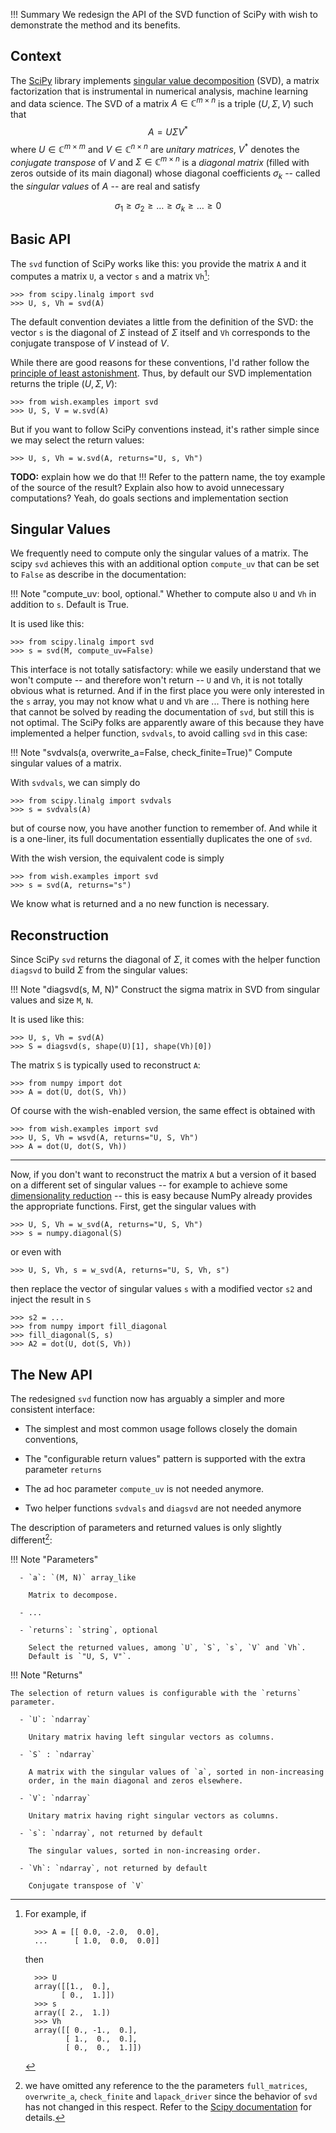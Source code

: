 

!!! Summary
    We redesign the API of the SVD function of SciPy
    with wish to demonstrate the method and its benefits.

Context
--------------------------------------------------------------------------------

The [SciPy](http://www.scipy.org/) library 
implements [singular value decomposition](https://en.wikipedia.org/wiki/Singular_value_decomposition)
(SVD),
a matrix factorization that is instrumental
in numerical analysis, machine learning and data science.
The SVD of a matrix $A \in \mathbb{C}^{m \times n}$ 
is a triple $(U, \Sigma, V)$ such that
  $$
  A = U \Sigma V^{\ast}
  $$
where $U \in \mathbb{C}^{m \times m}$ and $V \in \mathbb{C}^{n \times n}$
are *unitary matrices*, $V^{\ast}$ denotes the *conjugate transpose* of $V$ 
and $\Sigma \in \mathbb{C}^{m \times n}$ is a *diagonal matrix* 
(filled with zeros outside of its main diagonal)
whose diagonal coefficients $\sigma_k$
-- called the *singular values* of $A$ --
are real and satisfy

  $$
  \sigma_1 \geq \sigma_2 \geq \dots \geq \sigma_k \geq \dots \geq 0
  $$


Basic API
--------------------------------------------------------------------------------

The `svd` function of SciPy works like this: you provide the matrix `A`
and it computes a matrix `U`, a vector `s` and a matrix `Vh`[^1]:

    >>> from scipy.linalg import svd
    >>> U, s, Vh = svd(A)

The default convention deviates a little from the definition of the SVD:
the vector `s` is the diagonal of $\Sigma$ instead of $\Sigma$ itself
and `Vh` corresponds to the conjugate transpose of $V$ instead of $V$.

[^1]: For example, if

          >>> A = [[ 0.0, -2.0,  0.0],
          ...      [ 1.0,  0.0,  0.0]]

      then 

          >>> U
          array([[1.,  0.],
                [ 0.,  1.]])
          >>> s 
          array([ 2.,  1.])
          >>> Vh 
          array([[ 0., -1.,  0.],
                 [ 1.,  0.,  0.],
                 [ 0.,  0.,  1.]])

While there are good reasons for these conventions, 
I'd rather follow the [principle of least astonishment][POLA].
Thus, by default our SVD
implementation returns the triple $(U, \Sigma, V)$:

[POLA]: https://en.wikipedia.org/wiki/Principle_of_least_astonishment

    >>> from wish.examples import svd
    >>> U, S, V = w.svd(A)

But if you want to follow SciPy conventions instead, 
it's rather simple since we may select the return values:

    >>> U, s, Vh = w.svd(A, returns="U, s, Vh")

**TODO:** explain how we do that !!! Refer to the pattern name, the
toy example of the source of the result? Explain also how to avoid
unnecessary computations? Yeah, do goals sections and implementation 
section




Singular Values
--------------------------------------------------------------------------------

We frequently need to compute only the singular values of a matrix.
The scipy `svd` achieves this with an additional option `compute_uv` 
that can be set to `False` as describe in the documentation:

!!! Note "compute_uv: bool, optional." 
    Whether to compute also `U` and `Vh` in addition to `s`.
    Default is True.

It is used like this:

    >>> from scipy.linalg import svd
    >>> s = svd(M, compute_uv=False)

This interface is not totally satisfactory: 
while we easily understand that we won't 
compute -- and therefore won't return -- `U` and `Vh`, 
it is not totally obvious what is returned. 
And if in the first place you were only interested 
in the `s` array, you may not know what `U` and `Vh` are ...
There is nothing here that cannot be solved by reading 
the documentation of `svd`, but still this is not optimal.
The SciPy folks are apparently aware of this because they have implemented 
a helper function, `svdvals`, to avoid calling `svd` in this case:

!!! Note "svdvals(a, overwrite_a=False, check_finite=True)"
    Compute singular values of a matrix.

With `svdvals`, we can simply do

    >>> from scipy.linalg import svdvals
    >>> s = svdvals(A)

but of course now, you have another function to remember of.
And while it is a one-liner, its full documentation essentially 
duplicates the one of `svd`.

With the wish version, the equivalent code is simply

    >>> from wish.examples import svd
    >>> s = svd(A, returns="s")

We know what is returned and a no new function is necessary.


Reconstruction
--------------------------------------------------------------------------------

Since SciPy `svd` returns the diagonal of $\Sigma$, 
it comes with the helper function `diagsvd` to build
$\Sigma$ from the singular values:

!!! Note "diagsvd(s, M, N)"
    Construct the sigma matrix in SVD from singular values and size `M`, `N`.

It is used like this:

    >>> U, s, Vh = svd(A)
    >>> S = diagsvd(s, shape(U)[1], shape(Vh)[0])

The matrix `S` is typically used to reconstruct `A`:

    >>> from numpy import dot
    >>> A = dot(U, dot(S, Vh))

Of course with the wish-enabled version, the same effect is obtained with

    >>> from wish.examples import svd
    >>> U, S, Vh = wsvd(A, returns="U, S, Vh")
    >>> A = dot(U, dot(S, Vh))

-----

Now, if you don't want to reconstruct the matrix `A` but a version of it
based on a different set of singular values -- for example to achieve
some [dimensionality reduction](https://en.wikipedia.org/wiki/Principal_component_analysis#Dimensionality_reduction) 
-- this is easy because NumPy already provides 
the appropriate functions. First, get the singular values with

    >>> U, S, Vh = w_svd(A, returns="U, S, Vh")
    >>> s = numpy.diagonal(S)

or even with

    >>> U, S, Vh, s = w_svd(A, returns="U, S, Vh, s")

then replace the vector of singular values `s`
with a modified vector `s2` and inject the result in `S`

    >>> s2 = ...
    >>> from numpy import fill_diagonal
    >>> fill_diagonal(S, s)
    >>> A2 = dot(U, dot(S, Vh))


The New API
--------------------------------------------------------------------------------

The redesigned `svd` function now has arguably a simpler and more consistent
interface:

   - The simplest and most common usage follows closely the domain conventions,

   - The "configurable return values" pattern is supported
     with the extra parameter `returns`

   - The ad hoc parameter `compute_uv` is not needed anymore.

   - Two helper functions `svdvals` and `diagsvd` are not needed anymore

<!--
The general description of `scipy.linalg.svd` 
is still perfectly applicable:

!!! Note "Singular Value Decomposition."
    
    Factorizes the matrix a into two unitary matrices `U` and `Vh`, 
    and a 1-dim array `s` of singular values (real, non-negative) such that
    `a == U*S*Vh`, where `S` is a suitably shaped matrix of zeros with
    main diagonal `s`.

-->

The description of parameters and returned values is only slightly different[^2]:

!!! Note "Parameters"

      - `a`: `(M, N)` array_like

        Matrix to decompose.

      - ... 

      - `returns`: `string`, optional 
         
        Select the returned values, among `U`, `S`, `s`, `V` and `Vh`.
        Default is `"U, S, V"`.

[^2]: we have omitted any reference to the the parameters 
      `full_matrices`, `overwrite_a`, `check_finite` and `lapack_driver` 
      since the behavior of `svd` has not changed in this respect.
      Refer to the [Scipy documentation](https://docs.scipy.org/doc/scipy/reference/generated/scipy.linalg.svd.html) for details.
 

!!! Note "Returns"

    The selection of return values is configurable with the `returns` parameter.

      - `U`: `ndarray`

        Unitary matrix having left singular vectors as columns.

      - `S` : `ndarray`

        A matrix with the singular values of `a`, sorted in non-increasing
        order, in the main diagonal and zeros elsewhere.

      - `V`: `ndarray`
         
        Unitary matrix having right singular vectors as columns.

      - `s`: `ndarray`, not returned by default
                
        The singular values, sorted in non-increasing order.

      - `Vh`: `ndarray`, not returned by default
         
        Conjugate transpose of `V`
        



<!--    

#### Parameters

  - `a`: `(M, N)` array_like

    Matrix to decompose.

  - ...

  - `returns`: `string`, optional 
     
    Select the returned values, among `U`, `S`, `Vh`, `s`.
    Default is `"U, S, Vh"`.

-->

<!--
#### Returns

The selection of return values is configurable by the `returns` parameter.

  - `U`: `ndarray`

    Unitary matrix having left singular vectors as columns.
    Of shape `(M,M)` or ``M,K)`, depending on `full_matrices`.

  - `S` : `ndarray`

    A matrix with the singular values of `a`, sorted in non-increasing
    order, in the main diagonal and zeros elsewhere.
    Of shape `(M,N)` or `(K,K)`, depending on `full_matrices`.

  - `Vh`: `ndarray`
     
    Unitary matrix having right singular vectors as rows.
    Of shape `(N,N)` or `(K,N)` depending on `full_matrices`.
    
  - `s`: `ndarray`, not returned by default
            
    The singular values, sorted in non-increasing order.
    Of shape `(K,)`, with `K = min(M, N)`.

#### Raises

  - `LinAlgError`

    If SVD computation does not converge.

-->
